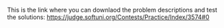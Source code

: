 This is the link where you can downlaod the problem descriptions and test the solutions: https://judge.softuni.org/Contests/Practice/Index/3574#0

